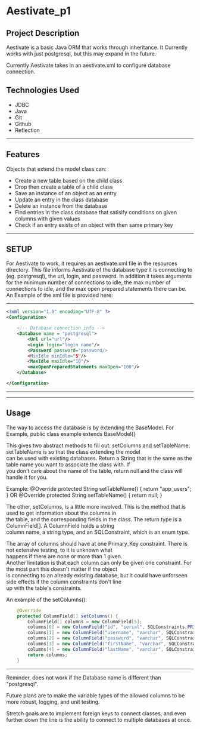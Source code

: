 # Aestivate_p1

## Project Description
Aestivate is a basic Java ORM that works through inheritance. It Currently works with
just postgresql, but this may expand in the future.

Currently Aestivate takes in an aestivate.xml to configure database connection.

## Technologies Used
* JDBC
* Java
* Git
* Github
* Reflection

---------------------
## Features
Objects that extend the model class can:  
* Create a new table based on the child class  
* Drop then create a table of a child class  
* Save an instance of an object as an entry  
* Update an entry in the class database  
* Delete an instance from the database  
* Find entries in the class database that satisify conditions on given columns with given values  
* Check if an entry exists of an object with then same primary key  

-------------------

## SETUP

For Aestivate to work, it requires an aestivate.xml file in the resources directory.
This file informs Aestivate of the database type it is connecting to (eg. postgresql),
the url, login, and password. In addition it takes arguments for the minimum number of
connections to idle, the max number of connections to idle, and the max open prepared
statements there can be. An Example of the xml file is provided here:

-----------------------------------------------
~~~ xml
<?xml version="1.0" encoding="UTF-8" ?>
<Configuration>

    <!-- Database connection info -->
    <Database name = "postgresql">
        <Url url="url"/>
        <Login login="login name"/>
        <Password password="password/>
        <MinIdle minIdle="5"/>
        <MaxIdle maxIdle="10"/>
        <maxOpenPreparedStatements maxOpen="100"/>
    </Database>

</Configuration>
~~~
--------------------------------------------------------
--------------------------------------------------------
## Usage
The way to access the database is by extending the BaseModel. For Example, public class example extends BaseModel<example>{}

This gives two abstract methods to fill out: setColumns and setTableName. setTableName is so that the class extending the model  
can be used with existing databases. Return a String that is the same as the table name you want to associate the class with. If  
you don't care about the name of the table, return null and the class will handle it for you.  

Example:
    @Override
    protected String setTableName() {
        return "app_users";
    }
OR
    @Override
    protected String setTableName() {
        return null;
    }

The other, setColumns, is a little more involved. This is the method that is used to get information about the columns in  
the table, and the corresponding fields in the class. The return type is a ColumnField[]. A ColumnField holds a string  
column name, a string type, and an SQLConstraint, which is an enum type.  

The array of columns should have at one Primary_Key constraint. There is not extensive testing, to it is unknown what  
happens if there are none or more than 1 given.  
Another limitation is that each column can only be given one constraint. For the most part this doesn't matter if the object  
is connecting to an already existing database, but it could have unforseen side effects if the column constraints don't line  
up with the table's constraints.  

An example of the setColumns():
~~~ java
    @Override
    protected ColumnField[] setColumns() {  
        ColumnField[] columns = new ColumnField[5];  
        columns[0] = new ColumnField("id", "serial", SQLConstraints.PRIMARY_KEY);  
        columns[1] = new ColumnField("username", "varchar", SQLConstraints.UNIQUE);  
        columns[2] = new ColumnField("password", "varchar", SQLConstraints.NOT_NULL);  
        columns[3] = new ColumnField("firstName", "varchar", SQLConstraints.NOT_NULL);  
        columns[4] = new ColumnField("lastName", "varchar", SQLConstraints.NOT_NULL);  
        return columns;
    }
~~~
-----------------------------------------------------------
Reminder, does not work if the Database name is different than "postgresql".

Future plans are to make the variable types of the allowed columns to be more robust, logging, and unit testing.

Stretch goals are to implement foreign keys to connect classes, and even further down the line is
the ability to connect to multiple databases at once.
